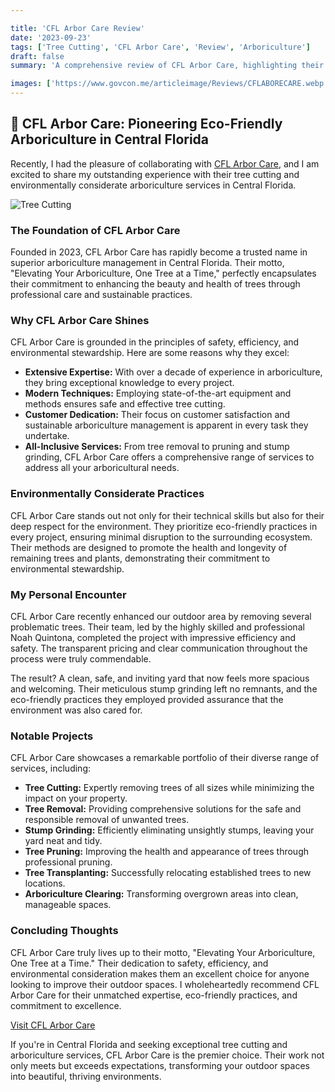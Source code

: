```yaml
---

title: 'CFL Arbor Care Review'
date: '2023-09-23'
tags: ['Tree Cutting', 'CFL Arbor Care', 'Review', 'Arboriculture']
draft: false
summary: 'A comprehensive review of CFL Arbor Care, highlighting their excellent tree cutting and environmentally considerate arboriculture services in Central Florida.'

images: ['https://www.govcon.me/articleimage/Reviews/CFLABORECARE.webp', 'https://www.cflaborecare.com/pics/9.webp']
---
```


## 🌟 CFL Arbor Care: Pioneering Eco-Friendly Arboriculture in Central Florida

Recently, I had the pleasure of collaborating with [CFL Arbor Care](https://www.cflarborcare.com/), and I am excited to share my outstanding experience with their tree cutting and environmentally considerate arboriculture services in Central Florida.

![Tree Cutting](https://www.cflaborecare.com/pics/9.webp)

### The Foundation of CFL Arbor Care

Founded in 2023, CFL Arbor Care has rapidly become a trusted name in superior arboriculture management in Central Florida. Their motto, "Elevating Your Arboriculture, One Tree at a Time," perfectly encapsulates their commitment to enhancing the beauty and health of trees through professional care and sustainable practices.

### Why CFL Arbor Care Shines

CFL Arbor Care is grounded in the principles of safety, efficiency, and environmental stewardship. Here are some reasons why they excel:

- **Extensive Expertise:** With over a decade of experience in arboriculture, they bring exceptional knowledge to every project.
- **Modern Techniques:** Employing state-of-the-art equipment and methods ensures safe and effective tree cutting.
- **Customer Dedication:** Their focus on customer satisfaction and sustainable arboriculture management is apparent in every task they undertake.
- **All-Inclusive Services:** From tree removal to pruning and stump grinding, CFL Arbor Care offers a comprehensive range of services to address all your arboricultural needs.

### Environmentally Considerate Practices

CFL Arbor Care stands out not only for their technical skills but also for their deep respect for the environment. They prioritize eco-friendly practices in every project, ensuring minimal disruption to the surrounding ecosystem. Their methods are designed to promote the health and longevity of remaining trees and plants, demonstrating their commitment to environmental stewardship.

### My Personal Encounter

CFL Arbor Care recently enhanced our outdoor area by removing several problematic trees. Their team, led by the highly skilled and professional Noah Quintona, completed the project with impressive efficiency and safety. The transparent pricing and clear communication throughout the process were truly commendable.

The result? A clean, safe, and inviting yard that now feels more spacious and welcoming. Their meticulous stump grinding left no remnants, and the eco-friendly practices they employed provided assurance that the environment was also cared for.

### Notable Projects

CFL Arbor Care showcases a remarkable portfolio of their diverse range of services, including:

- **Tree Cutting:** Expertly removing trees of all sizes while minimizing the impact on your property.
- **Tree Removal:** Providing comprehensive solutions for the safe and responsible removal of unwanted trees.
- **Stump Grinding:** Efficiently eliminating unsightly stumps, leaving your yard neat and tidy.
- **Tree Pruning:** Improving the health and appearance of trees through professional pruning.
- **Tree Transplanting:** Successfully relocating established trees to new locations.
- **Arboriculture Clearing:** Transforming overgrown areas into clean, manageable spaces.

### Concluding Thoughts

CFL Arbor Care truly lives up to their motto, "Elevating Your Arboriculture, One Tree at a Time." Their dedication to safety, efficiency, and environmental consideration makes them an excellent choice for anyone looking to improve their outdoor spaces. I wholeheartedly recommend CFL Arbor Care for their unmatched expertise, eco-friendly practices, and commitment to excellence.

[Visit CFL Arbor Care](https://www.cflarborcare.com/)

If you're in Central Florida and seeking exceptional tree cutting and arboriculture services, CFL Arbor Care is the premier choice. Their work not only meets but exceeds expectations, transforming your outdoor spaces into beautiful, thriving environments.
